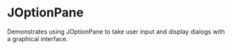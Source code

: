 # JOptionPane

Demonstrates using JOptionPane to take user input and display dialogs with
a graphical interface.
